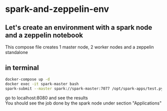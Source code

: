 # spark-and-zeppelin-env

## Let's create an environment with a spark node and a zeppelin notebook

This compose file creates 1 master node, 2 worker nodes and a zeppelin standalone  


## in terminal

```bash
docker-compose up -d
docker exec -it spark-master bash
spark-submit --master spark://spark-master:7077 /opt/spark-apps/test.py
```
go to localhost:8080 and see the results  
You should see the job done by the spark node under section "Applications"
